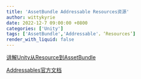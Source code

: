 ```yaml
---
title: 'AssetBundle Addressable Resources资源'
author: wittykyrie
date: 2022-12-7 09:00:00 +0800
categories: ['Unity']
tags: ['AssetBundle','Addressable'，‘Resources’]
render_with_liquid: false
---
```

  
  [讲解Unity从Resource到AssetBundle](https://blog.uwa4d.com/archives/USparkle_Addressable1.html)

  [Addressables官方文档](https://unity.com/how-to/simplify-your-content-management-addressables#addressables-overview)